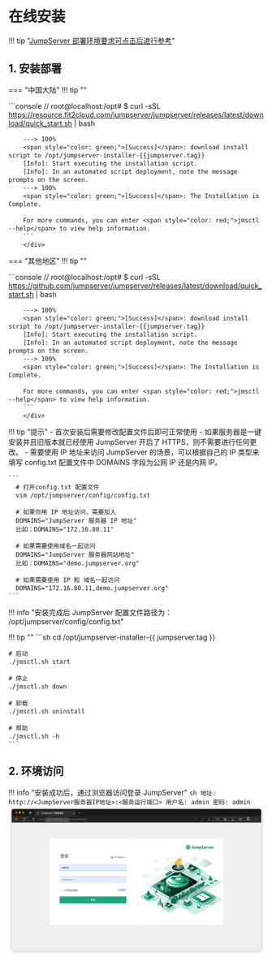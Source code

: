 # 在线安装
 
!!! tip "[JumpServer 部署环境要求可点击后进行参考](../setup_linux_standalone/requirements.md)"

## 1. 安装部署

=== "中国大陆"
    !!! tip ""
        <div class="termy">
        ```console
        // root@localhost:/opt#
        $ curl -sSL https://resource.fit2cloud.com/jumpserver/jumpserver/releases/latest/download/quick_start.sh | bash

        ---> 100%
        <span style="color: green;">[Success]</span>: download install script to /opt/jumpserver-installer-{{jumpserver.tag}}
        [Info]: Start executing the installation script.
        [Info]: In an automated script deployment, note the message prompts on the screen.
        ---> 100%
        <span style="color: green;">[Success]</span>: The Installation is Complete.

        For more commands, you can enter <span style="color: red;">jmsctl --help</span> to view help information.
        ```
        </div>
=== "其他地区"
    !!! tip ""
        <div class="termy">
        ```console
        // root@localhost:/opt#
        $ curl -sSL https://github.com/jumpserver/jumpserver/releases/latest/download/quick_start.sh | bash

        ---> 100%
        <span style="color: green;">[Success]</span>: download install script to /opt/jumpserver-installer-{{jumpserver.tag}}
        [Info]: Start executing the installation script.
        [Info]: In an automated script deployment, note the message prompts on the screen.
        ---> 100%
        <span style="color: green;">[Success]</span>: The Installation is Complete.

        For more commands, you can enter <span style="color: red;">jmsctl --help</span> to view help information.
        ```
        </div>

!!! tip "提示"
    - 首次安装后需要修改配置文件后即可正常使用
    - 如果服务器是一键安装并且旧版本就已经使用 JumpServer 开启了 HTTPS，则不需要进行任何更改。
    - 需要使用 IP 地址来访问 JumpServer 的场景，可以根据自己的 IP 类型来填写 config.txt 配置文件中 DOMAINS 字段为公网 IP 还是内网 IP。

    ```
      # 打开config.txt 配置文件
      vim /opt/jumpserver/config/config.txt 

      # 如果你用 IP 地址访问，需要加入
      DOMAINS="JumpServer 服务器 IP 地址"
      比如：DOMAINS="172.16.80.11"

      # 如果需要使用域名一起访问
      DOMAINS="JumpServer 服务器网站地址"
      比如：DOMAINS="demo.jumpserver.org"

      # 如果需要使用 IP 和 域名一起访问
      DOMAINS="172.16.80.11,demo.jumpserver.org"
    ```

!!! info "安装完成后 JumpServer 配置文件路径为： /opt/jumpserver/config/config.txt"

!!! tip ""
    ```sh
    cd /opt/jumpserver-installer-{{ jumpserver.tag }}

    # 启动
    ./jmsctl.sh start

    # 停止
    ./jmsctl.sh down

    # 卸载
    ./jmsctl.sh uninstall

    # 帮助
    ./jmsctl.sh -h
    ```

## 2. 环境访问
!!! info "安装成功后，通过浏览器访问登录 JumpServer"
    ```sh
    地址: http://<JumpServer服务器IP地址>:<服务运行端口>
    用户名: admin
    密码: admin
    ```
![登录页面](../../img/online_install_01.png)
